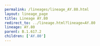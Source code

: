 ```yaml
---
permalink: /lineages/lineage_AY.80.html
layout: lineage_page
title: Lineage AY.80
redirect_to: ../lineage.html?lineage=AY.80
lineage: AY.80
parent: B.1.617.2
children: ['AY.80']
---
```

